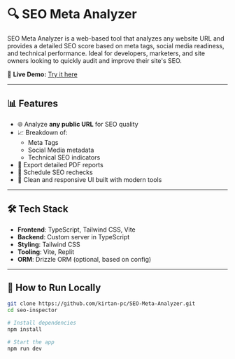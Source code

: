 # 🔍 SEO Meta Analyzer

SEO Meta Analyzer is a web-based tool that analyzes any website URL and provides a detailed SEO score based on meta tags, social media readiness, and technical performance. Ideal for developers, marketers, and site owners looking to quickly audit and improve their site's SEO.

🔗 **Live Demo:** [Try it here](https://416c73d4-a6d5-4ec4-8a99-f0c4d4da8190-00-2kzcbenpu7lcx.worf.replit.dev/)

---

## 📊 Features

- 🌐 Analyze **any public URL** for SEO quality
- 📈 Breakdown of:
  - Meta Tags
  - Social Media metadata
  - Technical SEO indicators
- 📁 Export detailed PDF reports
- 🔄 Schedule SEO rechecks
- 🧠 Clean and responsive UI built with modern tools

---

## 🛠️ Tech Stack

- **Frontend**: TypeScript, Tailwind CSS, Vite
- **Backend**: Custom server in TypeScript
- **Styling**: Tailwind CSS
- **Tooling**: Vite, Replit
- **ORM**: Drizzle ORM (optional, based on config)

---

## 🚀 How to Run Locally

```bash
git clone https://github.com/kirtan-pc/SEO-Meta-Analyzer.git
cd seo-inspector

# Install dependencies
npm install

# Start the app
npm run dev

